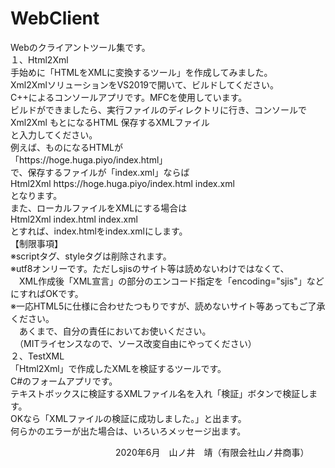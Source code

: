 # WebClient  
Webのクライアントツール集です。  
１、Html2Xml  
手始めに「HTMLをXMLに変換するツール」を作成してみました。  
Xml2XmlソリューションをVS2019で開いて、ビルドしてください。  
C++によるコンソールアプリです。MFCを使用しています。  
ビルドができましたら、実行ファイルのディレクトリに行き、コンソールで  
Xml2Xml もとになるHTML 保存するXMLファイル  
と入力してください。  
例えば、ものになるHTMLが  
「https\://hoge.huga.piyo/index.html」  
で、保存するファイルが「index.xml」ならば  
Html2Xml https\://hoge.huga.piyo/index.html index.xml  
となります。  
また、ローカルファイルをXMLにする場合は  
Html2Xml index.html index.xml  
とすれば、index.htmlをindex.xmlにします。  
【制限事項】  
※scriptタグ、styleタグは削除されます。  
※utf8オンリーです。ただしsjisのサイト等は読めないわけではなくて、  
　XML作成後「XML宣言」の部分のエンコード指定を「encoding="sjis"」などにすればOKです。  
※一応HTML5に仕様に合わせたつもりですが、読めないサイト等あってもご了承ください。  
　あくまで、自分の責任においてお使いください。  
　（MITライセンスなので、ソース改変自由にやってください）  
２、TestXML  
「Html2Xml」で作成したXMLを検証するツールです。  
C#のフォームアプリです。  
テキストボックスに検証するXMLファイル名を入れ「検証」ボタンで検証します。  
OKなら「XMLファイルの検証に成功しました。」と出ます。  
何らかのエラーが出た場合は、いろいろメッセージ出ます。  
  
　　　　　　　　　　　　2020年6月　山ノ井　靖（有限会社山ノ井商事）  

